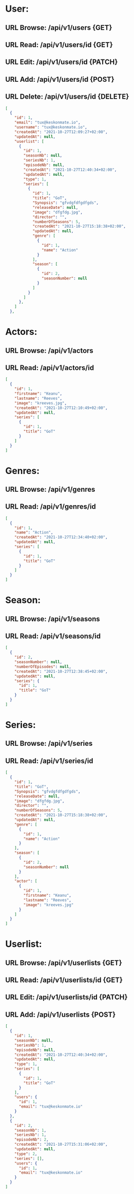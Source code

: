 # User: 
## URL Browse: /api/v1/users {GET}
## URL Read: /api/v1/users/id {GET}
## URL Edit: /api/v1/users/id {PATCH}
## URL Add: /api/v1/users/id {POST}
## URL Delete: /api/v1/users/id {DELETE}

```json
[
  {
    "id": 1,
    "email": "tux@keskonmate.io",
    "username": "tux@keskonmate.io",
    "createdAt": "2021-10-27T12:09:27+02:00",
    "updatedAt": null,
    "userlist": [
      {
        "id": 1,
        "seasonNb": null,
        "seriesNb": 1,
        "episodeNb": null,
        "createdAt": "2021-10-27T12:40:34+02:00",
        "updatedAt": null,
        "type": 1,
        "series": [
          {
            "id": 1,
            "title": "GoT",
            "Synopsis": "gfvdgfdfgdfgds",
            "releaseDate": null,
            "image": "dfgfdg.jpg",
            "director": "",
            "numberOfSeasons": 5,
            "createdAt": "2021-10-27T15:18:38+02:00",
            "updatedAt": null,
            "genre": [
              {
                "id": 1,
                "name": "Action"
              }
            ],
            "season": [
              {
                "id": 2,
                "seasonNumber": null
              }
            ]
          }
        ]
      },      
    ]
  },
  ```

# Actors:
## URL Browse: /api/v1/actors
## URL Read: /api/v1/actors/id

```json
[
  {
    "id": 1,
    "firstname": "Keanu",
    "lastname": "Reeves",
    "image": "kreeves.jpg",
    "createdAt": "2021-10-27T12:10:49+02:00",
    "updatedAt": null,
    "series": [
      {
        "id": 1,
        "title": "GoT"
      }
    ]
  }
]
```

# Genres:
## URL Browse: /api/v1/genres
## URL Read: /api/v1/genres/id

```json
[
  {
    "id": 1,
    "name": "Action",
    "createdAt": "2021-10-27T12:34:40+02:00",
    "updatedAt": null,
    "series": [
      {
        "id": 1,
        "title": "GoT"
      }
    ]
  }
]
```

# Season:
## URL Browse: /api/v1/seasons
## URL Read: /api/v1/seasons/id

```json
[
  {
    "id": 2,
    "seasonNumber": null,
    "numberOfEpisodes": null,
    "createdAt": "2021-10-27T12:38:45+02:00",
    "updatedAt": null,
    "series": {
      "id": 1,
      "title": "GoT"
    }
  }
]
```

# Series:
## URL Browse: /api/v1/series
## URL Read: /api/v1/series/id


```json
[
  {
    "id": 1,
    "title": "GoT",
    "Synopsis": "gfvdgfdfgdfgds",
    "releaseDate": null,
    "image": "dfgfdg.jpg",
    "director": "",
    "numberOfSeasons": 5,
    "createdAt": "2021-10-27T15:18:38+02:00",
    "updatedAt": null,
    "genre": [
      {
        "id": 1,
        "name": "Action"
      }
    ],
    "season": [
      {
        "id": 2,
        "seasonNumber": null
      }
    ],
    "actor": [
      {
        "id": 1,
        "firstname": "Keanu",
        "lastname": "Reeves",
        "image": "kreeves.jpg"
      }
    ]
  }
]
```

# Userlist: 
## URL Browse: /api/v1/userlists {GET}
## URL Read: /api/v1/userlists/id {GET}
## URL Edit: /api/v1/userlists/id {PATCH}
## URL Add: /api/v1/userlists {POST}

```json
[
  {
    "id": 1,
    "seasonNb": null,
    "seriesNb": 1,
    "episodeNb": null,
    "createdAt": "2021-10-27T12:40:34+02:00",
    "updatedAt": null,
    "type": 1,
    "series": [
      {
        "id": 1,
        "title": "GoT"
      }
    ],
    "users": {
      "id": 1,
      "email": "tux@keskonmate.io"
    }
  },
  {
    "id": 2,
    "seasonNb": 1,
    "seriesNb": 1,
    "episodeNb": 2,
    "createdAt": "2021-10-27T15:31:06+02:00",
    "updatedAt": null,
    "type": 2,
    "series": [],
    "users": {
      "id": 1,
      "email": "tux@keskonmate.io"
    }
  }
]
```